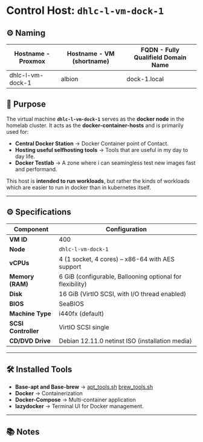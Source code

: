# Control Host: `dhlc-l-vm-dock-1`

## ⚙️ Naming

| **Hostname - Proxmox** | **Hostname - VM (shortname)** | **FQDN - Fully Qualifield Domain Name** |
|------------------------|-------------------------------|-----------------------------------------|
| dhlc-l-vm-dock-1       | albion                        | dock-1.local                            |

## 📌 Purpose
The virtual machine **`dhlc-l-vm-dock-1`** serves as the **docker node** in the homelab cluster.
It acts as the **docker-container-hosts** and is primarily used for:

- **Central Docker Station** → Docker Container point of Contact.
- **Hosting useful selfhosting tools** → Tools that are useful in my day to day life.
- **Docker Testlab** → A zone where i can seamingless test new images fast and performand.

This host is **intended to run workloads**, but rather the kinds of workloads which are easier to run in docker than in kubernetes itself.

---

## ⚙️ Specifications

| Component            | Configuration                                                     |
|----------------------|-------------------------------------------------------------------|
| **VM ID**            | 400                                                               |
| **Node**             | `dhlc-l-vm-dock-1`                                                |
| **vCPUs**            | 4 (1 socket, 4 cores) – x86-64 with AES support                   |
| **Memory (RAM)**     | 6 GiB (configurable, Ballooning optional for flexibility)         |
| **Disk**             | 16 GiB (VirtIO SCSI, with I/O thread enabled)                     |
| **BIOS**             | SeaBIOS                                                           |
| **Machine Type**     | i440fx (default)                                                  |
| **SCSI Controller**  | VirtIO SCSI single                                                |
| **CD/DVD Drive**     | Debian 12.11.0 netinst ISO (installation media)                   |

---

## 🛠️ Installed Tools

- **Base-apt and Base-brew** → [apt_tools.sh](/environment/scripts/apt_tools.sh) [brew_tools.sh](/environment/scripts/brew_tools.sh)
- **Docker** → Containerization
- **Docker-Compose** → Multi-container application
- **lazydocker** → Terminal UI for Docker management.

---

## 📚 Notes
